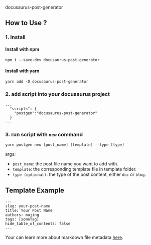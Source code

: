 docusaurus-post-generator

## How to Use ?
###  1. Install
#### Install with npm 
`npm i --save-dev docusaurus-post-generator`
#### Install with yarn  
`yarn add -D docusaurus-post-generator`


### 2. add script into your docusaurus project 
```
...
  "scripts": {
    "postgen":"docusaurus-post-generator"  
  }
...
```


### 3. run script with `new` command

```
yarn postgen new [post_name] [template] --type [type] 
```
args: 
- `post_name`: the post file name you want to add with.
- `template`: the corresponding template file in template folder.
- `type (optional)`: the type of the post content, either `doc` or `blog`. 

## Template Example

```
---
slug: your-post-name
title: Your Post Name
authors: mujing
tags: [someTag]
hide_table_of_contents: false
---
```

Your can learn more about markdown file metadata [here](https://docusaurus.io/docs/blog#adding-posts).